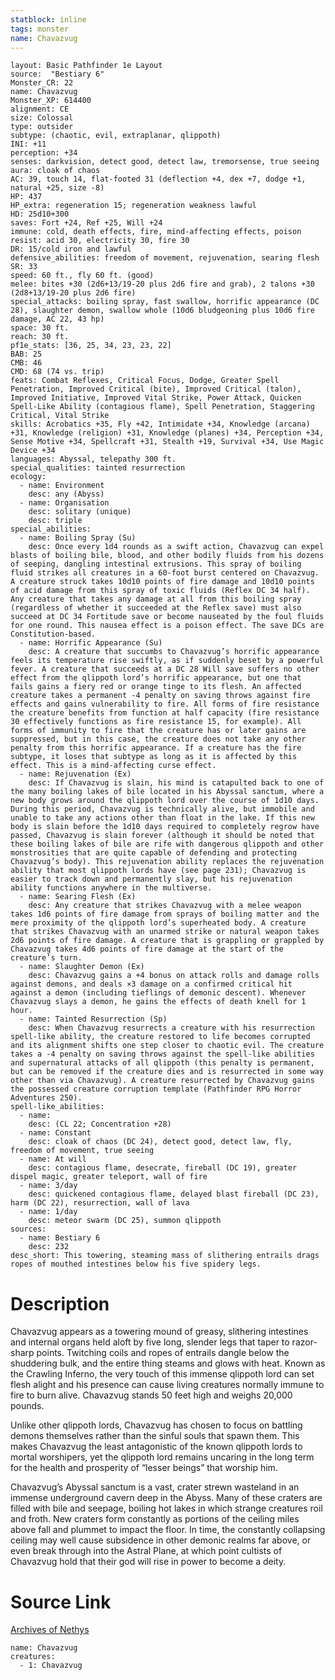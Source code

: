 ```yaml
---
statblock: inline
tags: monster
name: Chavazvug
---
```

```statblock
layout: Basic Pathfinder 1e Layout
source:  "Bestiary 6"
Monster_CR: 22
name: Chavazvug
Monster_XP: 614400
alignment: CE
size: Colossal
type: outsider
subtype: (chaotic, evil, extraplanar, qlippoth)
INI: +11
perception: +34
senses: darkvision, detect good, detect law, tremorsense, true seeing
aura: cloak of chaos
AC: 39, touch 14, flat-footed 31 (deflection +4, dex +7, dodge +1, natural +25, size -8)
HP: 437
HP_extra: regeneration 15; regeneration weakness lawful
HD: 25d10+300
saves: Fort +24, Ref +25, Will +24
immune: cold, death effects, fire, mind-affecting effects, poison
resist: acid 30, electricity 30, fire 30
DR: 15/cold iron and lawful
defensive_abilities: freedom of movement, rejuvenation, searing flesh
SR: 33
speed: 60 ft., fly 60 ft. (good)
melee: bites +30 (2d6+13/19-20 plus 2d6 fire and grab), 2 talons +30 (2d8+13/19-20 plus 2d6 fire)
special_attacks: boiling spray, fast swallow, horrific appearance (DC 28), slaughter demon, swallow whole (10d6 bludgeoning plus 10d6 fire damage, AC 22, 43 hp)
space: 30 ft.
reach: 30 ft.
pf1e_stats: [36, 25, 34, 23, 23, 22]
BAB: 25
CMB: 46
CMD: 68 (74 vs. trip)
feats: Combat Reflexes, Critical Focus, Dodge, Greater Spell Penetration, Improved Critical (bite), Improved Critical (talon), Improved Initiative, Improved Vital Strike, Power Attack, Quicken Spell-Like Ability (contagious flame), Spell Penetration, Staggering Critical, Vital Strike
skills: Acrobatics +35, Fly +42, Intimidate +34, Knowledge (arcana) +31, Knowledge (religion) +31, Knowledge (planes) +34, Perception +34, Sense Motive +34, Spellcraft +31, Stealth +19, Survival +34, Use Magic Device +34
languages: Abyssal, telepathy 300 ft.
special_qualities: tainted resurrection
ecology:
  - name: Environment
    desc: any (Abyss)
  - name: Organisation
    desc: solitary (unique)
    desc: triple
special_abilities:
  - name: Boiling Spray (Su)
    desc: Once every 1d4 rounds as a swift action, Chavazvug can expel blasts of boiling bile, blood, and other bodily fluids from his dozens of seeping, dangling intestinal extrusions. This spray of boiling fluid strikes all creatures in a 60-foot burst centered on Chavazvug. A creature struck takes 10d10 points of fire damage and 10d10 points of acid damage from this spray of toxic fluids (Reflex DC 34 half). Any creature that takes any damage at all from this boiling spray (regardless of whether it succeeded at the Reflex save) must also succeed at DC 34 Fortitude save or become nauseated by the foul fluids for one round. This nausea effect is a poison effect. The save DCs are Constitution-based.
  - name: Horrific Appearance (Su)
    desc: A creature that succumbs to Chavazvug’s horrific appearance feels its temperature rise swiftly, as if suddenly beset by a powerful fever. A creature that succeeds at a DC 28 Will save suffers no other effect from the qlippoth lord’s horrific appearance, but one that fails gains a fiery red or orange tinge to its flesh. An affected creature takes a permanent -4 penalty on saving throws against fire effects and gains vulnerability to fire. All forms of fire resistance the creature benefits from function at half capacity (fire resistance 30 effectively functions as fire resistance 15, for example). All forms of immunity to fire that the creature has or later gains are suppressed, but in this case, the creature does not take any other penalty from this horrific appearance. If a creature has the fire subtype, it loses that subtype as long as it is affected by this effect. This is a mind-affecting curse effect.
  - name: Rejuvenation (Ex)
    desc: If Chavazvug is slain, his mind is catapulted back to one of the many boiling lakes of bile located in his Abyssal sanctum, where a new body grows around the qlippoth lord over the course of 1d10 days. During this period, Chavazvug is technically alive, but immobile and unable to take any actions other than float in the lake. If this new body is slain before the 1d10 days required to completely regrow have passed, Chavazvug is slain forever (although it should be noted that these boiling lakes of bile are rife with dangerous qlippoth and other monstrosities that are quite capable of defending and protecting Chavazvug’s body). This rejuvenation ability replaces the rejuvenation ability that most qlippoth lords have (see page 231); Chavazvug is easier to track down and permanently slay, but his rejuvenation ability functions anywhere in the multiverse.
  - name: Searing Flesh (Ex)
    desc: Any creature that strikes Chavazvug with a melee weapon takes 1d6 points of fire damage from sprays of boiling matter and the mere proximity of the qlippoth lord’s superheated body. A creature that strikes Chavazvug with an unarmed strike or natural weapon takes 2d6 points of fire damage. A creature that is grappling or grappled by Chavazvug takes 4d6 points of fire damage at the start of the creature’s turn.
  - name: Slaughter Demon (Ex)
    desc: Chavazvug gains a +4 bonus on attack rolls and damage rolls against demons, and deals ×3 damage on a confirmed critical hit against a demon (including tieflings of demonic descent). Whenever Chavazvug slays a demon, he gains the effects of death knell for 1 hour.
  - name: Tainted Resurrection (Sp)
    desc: When Chavazvug resurrects a creature with his resurrection spell-like ability, the creature restored to life becomes corrupted and its alignment shifts one step closer to chaotic evil. The creature takes a -4 penalty on saving throws against the spell-like abilities and supernatural attacks of all qlippoth (this penalty is permanent, but can be removed if the creature dies and is resurrected in some way other than via Chavazvug). A creature resurrected by Chavazvug gains the possessed creature corruption template (Pathfinder RPG Horror Adventures 250).
spell-like_abilities:
  - name:
    desc: (CL 22; Concentration +28)
  - name: Constant
    desc: cloak of chaos (DC 24), detect good, detect law, fly, freedom of movement, true seeing
  - name: At will
    desc: contagious flame, desecrate, fireball (DC 19), greater dispel magic, greater teleport, wall of fire
  - name: 3/day
    desc: quickened contagious flame, delayed blast fireball (DC 23), harm (DC 22), resurrection, wall of lava
  - name: 1/day
    desc: meteor swarm (DC 25), summon qlippoth
sources:
  - name: Bestiary 6
    desc: 232
desc_short: This towering, steaming mass of slithering entrails drags ropes of mouthed intestines below his five spidery legs.
```
# Description
Chavazvug appears as a towering mound of greasy, slithering intestines and internal organs held aloft by five long, slender legs that taper to razor-sharp points. Twitching coils and ropes of entrails dangle below the shuddering bulk, and the entire thing steams and glows with heat. Known as the Crawling Inferno, the very touch of this immense qlippoth lord can set flesh alight and his presence can cause living creatures normally immune to fire to burn alive. Chavazvug stands 50 feet high and weighs 20,000 pounds. 

Unlike other qlippoth lords, Chavazvug has chosen to focus on battling demons themselves rather than the sinful souls that spawn them. This makes Chavazvug the least antagonistic of the known qlippoth lords to mortal worshipers, yet the qlippoth lord remains uncaring in the long term for the health and prosperity of “lesser beings” that worship him. 

Chavazvug’s Abyssal sanctum is a vast, crater strewn wasteland in an immense underground cavern deep in the Abyss. Many of these craters are filled with bile and seepage, boiling hot lakes in which strange creatures roil and froth. New craters form constantly as portions of the ceiling miles above fall and plummet to impact the floor. In time, the constantly collapsing ceiling may well cause subsidence in other demonic realms far above, or even break through into the Astral Plane, at which point cultists of Chavazvug hold that their god will rise in power to become a deity.
# Source Link
[Archives of Nethys](https://aonprd.com/MonsterDisplay.aspx?ItemName=Chavazvug)
```encounter-table
name: Chavazvug
creatures:
  - 1: Chavazvug
```
